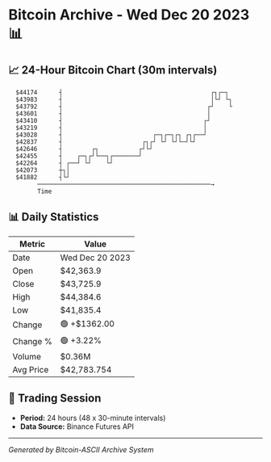 # Bitcoin Archive - Wed Dec 20 2023 📊

## 📈 24-Hour Bitcoin Chart (30m intervals)

```
  $44174      ┤                                         ┌┐┌─┐  
  $43983      ┤                                         │└┘ └┐ 
  $43792      ┤                                        ┌┘    └ 
  $43601      ┤                                        │       
  $43410      ┤                                       ┌┘       
  $43219      ┤                                       │        
  $43028      ┤                         ┌─┐┌─┐┌┐ ┌┐┌──┘        
  $42837      ┤                      ┌┐┌┘ └┘ └┘└─┘└┘           
  $42646      ┤        ┌┐           ┌┘└┘                       
  $42455      ┤    ┌─┐┌┘└──┐┌───────┘                          
  $42264      ┤ ┌──┘ └┘    └┘                                  
  $42073      ┼┐│                                              
  $41882      ┤└┘                                              
        ────────────────────────────────────────────────→
        Time
```

## 📊 Daily Statistics

| Metric | Value |
|--------|-------|
| Date | Wed Dec 20 2023 |
| Open | $42,363.9 |
| Close | $43,725.9 |
| High | $44,384.6 |
| Low | $41,835.4 |
| Change | 🟢 +$1362.00 |
| Change % | 🟢 +3.22% |
| Volume | $0.36M |
| Avg Price | $42,783.754 |

## 📅 Trading Session

- **Period:** 24 hours (48 x 30-minute intervals)
- **Data Source:** Binance Futures API

---
*Generated by Bitcoin-ASCII Archive System*
